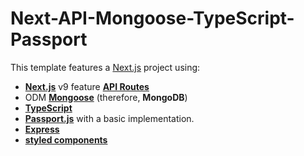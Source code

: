 # Next-API-Mongoose-TypeScript-Passport

This template features a [Next.js](https://nextjs.org/) project using:

- [**Next.js**](https://nextjs.org/) v9 feature [**API Routes**](https://nextjs.org/blog/next-9#api-routes)
- ODM [**Mongoose**](https://mongoosejs.com/) (therefore, **MongoDB**)
- [**TypeScript**](https://typescriptlang.org)
- [**Passport.js**](http://www.passportjs.org/) with a basic implementation.
- [**Express**](https://expressjs.com/)
- [**styled components**](https://www.styled-components.com/)
